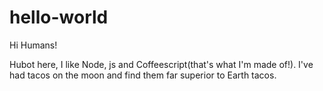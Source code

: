 hello-world
===========

Hi Humans!

Hubot here, I like Node, js and Coffeescript(that's what I'm made of!).
I've had tacos on the moon and find them far superior to Earth tacos.
